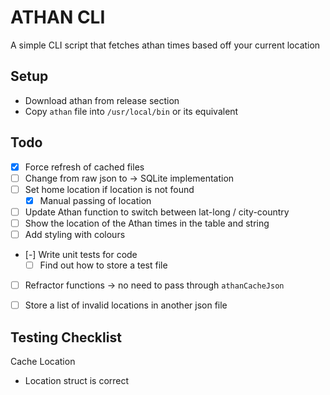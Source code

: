 # ATHAN CLI
A simple CLI script that fetches athan times based off your current location

## Setup
- Download athan from release section
- Copy `athan` file into `/usr/local/bin` or its equivalent 

## Todo
- [x] Force refresh of cached files
- [ ] Change from raw json to -> SQLite implementation
- [ ] Set home location if location is not found
  - [x] Manual passing of location
- [ ] Update Athan function to switch between lat-long / city-country
- [ ] Show the location of the Athan times in the table and string
- [ ] Add styling with colours
- [-] Write unit tests for code
  - [ ] Find out how to store a test file 
- [ ] Refractor functions -> no need to pass through `athanCacheJson`
- [ ] Store a list of invalid locations in another json file


## Testing Checklist 
Cache Location
- Location struct is correct